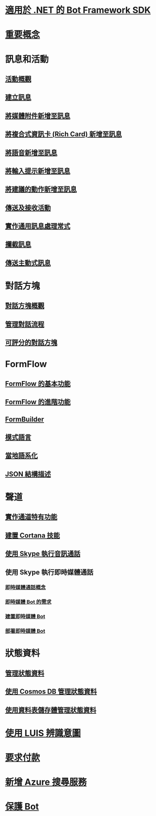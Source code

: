 # [適用於 .NET 的 Bot Framework SDK ](bot-builder-dotnet-overview.md)
# [重要概念](bot-builder-dotnet-concepts.md)
# 訊息和活動
## [活動概觀](bot-builder-dotnet-activities.md)
## [建立訊息](bot-builder-dotnet-create-messages.md)
## [將媒體附件新增至訊息](bot-builder-dotnet-add-media-attachments.md)
## [將複合式資訊卡 (Rich Card) 新增至訊息](bot-builder-dotnet-add-rich-card-attachments.md)
<!-- ## [Send carousel of cards](bot-builder-dotnet-add-carousel-card.md) -->
## [將語音新增至訊息](bot-builder-dotnet-text-to-speech.md)
## [將輸入提示新增至訊息](bot-builder-dotnet-add-input-hints.md)
## [將建議的動作新增至訊息](bot-builder-dotnet-add-suggested-actions.md)
## [傳送及接收活動](bot-builder-dotnet-connector.md)
## [實作通用訊息處理常式](bot-builder-dotnet-global-handlers.md)
## [攔截訊息](bot-builder-dotnet-middleware.md)
## [傳送主動式訊息](bot-builder-dotnet-proactive-messages.md)
# 對話方塊
## [對話方塊概觀](bot-builder-dotnet-dialogs.md)
## [管理對話流程](bot-builder-dotnet-manage-conversation-flow.md)
## [可評分的對話方塊](bot-builder-dotnet-scorable-dialogs.md)
# FormFlow
## [FormFlow 的基本功能](bot-builder-dotnet-formflow.md)
## [FormFlow 的進階功能](bot-builder-dotnet-formflow-advanced.md)
## [FormBuilder](bot-builder-dotnet-formflow-formbuilder.md)
## [模式語言](bot-builder-dotnet-formflow-pattern-language.md)
## [當地語系化](bot-builder-dotnet-formflow-localize.md)
## [JSON 結構描述](bot-builder-dotnet-formflow-json-schema.md)
# 聲道
## [實作通道特有功能](bot-builder-dotnet-channeldata.md)
## [建置 Cortana 技能](bot-builder-dotnet-cortana-skill.md)
## [使用 Skype 執行音訊通話](bot-builder-dotnet-audio-calls.md)
## 使用 Skype 執行即時媒體通話
### [即時媒體通話概念](bot-builder-dotnet-real-time-media-concepts.md)
### [即時媒體 Bot 的需求](bot-builder-dotnet-real-time-media-requirements.md)
### [建置即時媒體 Bot](bot-builder-dotnet-real-time-audio-video-call-overview.md)
### [部署即時媒體 Bot](bot-builder-dotnet-real-time-deploy-visual-studio.md)
# 狀態資料
## [管理狀態資料](bot-builder-dotnet-state.md)
## [使用 Cosmos DB 管理狀態資料](bot-builder-dotnet-state-azure-cosmosdb.md)
## [使用資料表儲存體管理狀態資料](bot-builder-dotnet-state-azure-table-storage.md)
# [使用 LUIS 辨識意圖](bot-builder-dotnet-luis-dialogs.md)
# [要求付款](bot-builder-dotnet-request-payment.md)
# [新增 Azure 搜尋服務](bot-builder-dotnet-search-azure.md)
# [保護 Bot](bot-builder-dotnet-security.md)
